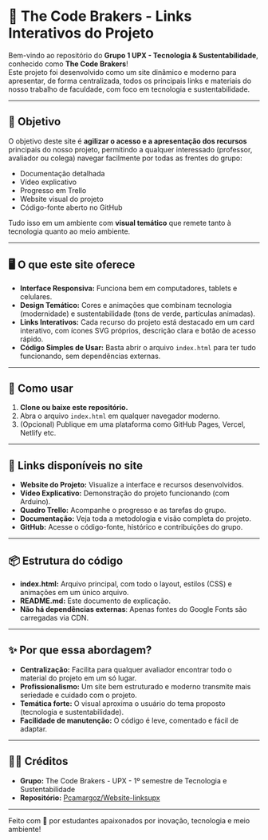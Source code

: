 # 🌱 The Code Brakers - Links Interativos do Projeto

Bem-vindo ao repositório do **Grupo 1 UPX - Tecnologia & Sustentabilidade**, conhecido como **The Code Brakers**!  
Este projeto foi desenvolvido como um site dinâmico e moderno para apresentar, de forma centralizada, todos os principais links e materiais do nosso trabalho de faculdade, com foco em tecnologia e sustentabilidade.

---

## 🎯 Objetivo

O objetivo deste site é **agilizar o acesso e a apresentação dos recursos** principais do nosso projeto, permitindo a qualquer interessado (professor, avaliador ou colega) navegar facilmente por todas as frentes do grupo:  
- Documentação detalhada  
- Vídeo explicativo  
- Progresso em Trello  
- Website visual do projeto  
- Código-fonte aberto no GitHub  

Tudo isso em um ambiente com **visual temático** que remete tanto à tecnologia quanto ao meio ambiente.

---

## 🖥️ O que este site oferece

- **Interface Responsiva:** Funciona bem em computadores, tablets e celulares.
- **Design Temático:** Cores e animações que combinam tecnologia (modernidade) e sustentabilidade (tons de verde, partículas animadas).
- **Links Interativos:** Cada recurso do projeto está destacado em um card interativo, com ícones SVG próprios, descrição clara e botão de acesso rápido.
- **Código Simples de Usar:** Basta abrir o arquivo `index.html` para ter tudo funcionando, sem dependências externas.

---

## 🚀 Como usar

1. **Clone ou baixe este repositório.**
2. Abra o arquivo `index.html` em qualquer navegador moderno.
3. (Opcional) Publique em uma plataforma como GitHub Pages, Vercel, Netlify etc.

---

## 🔗 Links disponíveis no site

- **Website do Projeto:** Visualize a interface e recursos desenvolvidos.
- **Vídeo Explicativo:** Demonstração do projeto funcionando (com Arduino).
- **Quadro Trello:** Acompanhe o progresso e as tarefas do grupo.
- **Documentação:** Veja toda a metodologia e visão completa do projeto.
- **GitHub:** Acesse o código-fonte, histórico e contribuições do grupo.

---

## 📦 Estrutura do código

- **index.html:** Arquivo principal, com todo o layout, estilos (CSS) e animações em um único arquivo.
- **README.md:** Este documento de explicação.
- **Não há dependências externas**: Apenas fontes do Google Fonts são carregadas via CDN.

---

## ✨ Por que essa abordagem?

- **Centralização:** Facilita para qualquer avaliador encontrar todo o material do projeto em um só lugar.
- **Profissionalismo:** Um site bem estruturado e moderno transmite mais seriedade e cuidado com o projeto.
- **Temática forte:** O visual aproxima o usuário do tema proposto (tecnologia e sustentabilidade).
- **Facilidade de manutenção:** O código é leve, comentado e fácil de adaptar.

---

## 👨‍💻 Créditos

- **Grupo:** The Code Brakers - UPX - 1º semestre de Tecnologia e Sustentabilidade
- **Repositório:** [Pcamargoz/Website-linksupx](https://github.com/Pcamargoz/Website-linksupx)

---

Feito com 💚 por estudantes apaixonados por inovação, tecnologia e meio ambiente!
